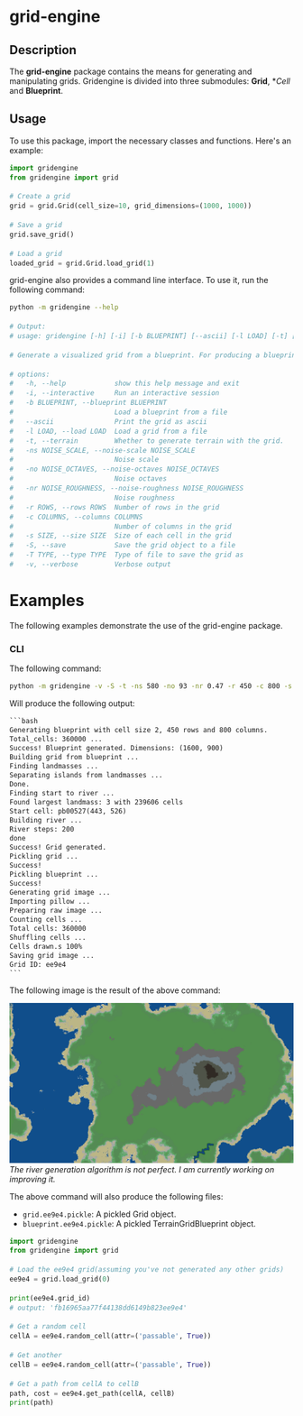 # grid-engine

## Description

The **grid-engine** package contains the means for generating and manipulating grids. Gridengine is divided into three submodules: **Grid**, **Cell* and **Blueprint**. 

## Usage

To use this package, import the necessary classes and functions. Here's an example:

```python
import gridengine
from gridengine import grid

# Create a grid
grid = grid.Grid(cell_size=10, grid_dimensions=(1000, 1000))

# Save a grid
grid.save_grid()

# Load a grid
loaded_grid = grid.Grid.load_grid(1)
```

grid-engine also provides a command line interface. To use it, run the following command:

```bash
python -m gridengine --help

# Output:
# usage: gridengine [-h] [-i] [-b BLUEPRINT] [--ascii] [-l LOAD] [-t] [-ns NOISE_SCALE] [-no NOISE_OCTAVES] [-nr NOISE_ROUGHNESS] [-r ROWS] [-c COLUMNS] [-s SIZE] [-S] [-T TYPE] [-v]

# Generate a visualized grid from a blueprint. For producing a blueprint, see the blueprint module.

# options:
#   -h, --help            show this help message and exit
#   -i, --interactive     Run an interactive session
#   -b BLUEPRINT, --blueprint BLUEPRINT
#                         Load a blueprint from a file
#   --ascii               Print the grid as ascii
#   -l LOAD, --load LOAD  Load a grid from a file
#   -t, --terrain         Whether to generate terrain with the grid.
#   -ns NOISE_SCALE, --noise-scale NOISE_SCALE
#                         Noise scale
#   -no NOISE_OCTAVES, --noise-octaves NOISE_OCTAVES
#                         Noise octaves
#   -nr NOISE_ROUGHNESS, --noise-roughness NOISE_ROUGHNESS
#                         Noise roughness
#   -r ROWS, --rows ROWS  Number of rows in the grid
#   -c COLUMNS, --columns COLUMNS
#                         Number of columns in the grid
#   -s SIZE, --size SIZE  Size of each cell in the grid
#   -S, --save            Save the grid object to a file
#   -T TYPE, --type TYPE  Type of file to save the grid as
#   -v, --verbose         Verbose output
```

# Examples

The following examples demonstrate the use of the grid-engine package.

### CLI

The following command:

```bash
python -m gridengine -v -S -t -ns 580 -no 93 -nr 0.47 -r 450 -c 800 -s 2 
```

Will produce the following output:
    
    ```bash
    Generating blueprint with cell size 2, 450 rows and 800 columns. Total_cells: 360000 ...
    Success! Blueprint generated. Dimensions: (1600, 900)
    Building grid from blueprint ...
    Finding landmasses ...
    Separating islands from landmasses ...
    Done.
    Finding start to river ...
    Found largest landmass: 3 with 239606 cells
    Start cell: pb00527(443, 526)
    Building river ...
    River steps: 200
    done
    Success! Grid generated.
    Pickling grid ...
    Success!
    Pickling blueprint ...
    Success!
    Generating grid image ...
    Importing pillow ...
    Preparing raw image ...
    Counting cells ...
    Total cells: 360000
    Shuffling cells ...
    Cells drawn.s 100%
    Saving grid image ...
    Grid ID: ee9e4
    ```

The following image is the result of the above command:

![grid](src/grid/saves/ee9e4/grid.png)
*The river generation algorithm is not perfect. I am currently working on improving it.*

The above command will also produce the following files:

- `grid.ee9e4.pickle`: A pickled Grid object.
- `blueprint.ee9e4.pickle`: A pickled TerrainGridBlueprint object.

```python
import gridengine
from gridengine import grid

# Load the ee9e4 grid(assuming you've not generated any other grids)
ee9e4 = grid.load_grid(0)

print(ee9e4.grid_id)
# output: 'fb16965aa77f44138dd6149b823ee9e4'

# Get a random cell
cellA = ee9e4.random_cell(attr=('passable', True))

# Get another
cellB = ee9e4.random_cell(attr=('passable', True))

# Get a path from cellA to cellB
path, cost = ee9e4.get_path(cellA, cellB)
print(path)
```